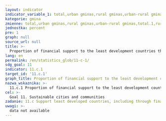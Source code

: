 ```yaml
---
layout: indicator
indicator_variable_1: total,urban gminas,rural gminas,urban-rural gminas,total.1,rural gminas.1,rural gminas.2,urbal-rural gminas
kategorie: gmina
zmienne: total,urban gminas,rural gminas,urban-rural gminas,total.1,rural gminas.1,rural gminas.2,urbal-rural gminas
jednostka: percent
pre: 1
graph: null
source_url: null
title: >-
  Proportion of financial support to the least development countries that is allocated to the construction and retrofitting of sustainable, resilient and resource-efficient buildings utilising local materials
lang: en
permalink: /en/statistics_glob/11-c-1/
sdg_goal: 11
indicator: 11.c.1
target_id: '11.c.1'
graph_title: Proportion of financial support to the least development countries that is allocated to the construction and retrofitting of sustainable, resilient and resource-efficient buildings utilising local materials
nazwa_wskaznika: >-
  11.c.1 Proportion of financial support to the least development countries that is allocated to the construction and retrofitting of sustainable, resilient and resource-efficient buildings utilising local materials
cel: >-
  Goal 11. Sustainable cities and communities
zadanie: 11.c Support least developed countries, including through financial and technical assistance, in building sustainable and resilient buildings utilizing local materials
uwagi: >-
  data not available
---
```

